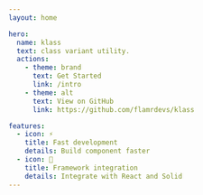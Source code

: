 ```yaml
---
layout: home

hero:
  name: klass
  text: class variant utility.
  actions:
    - theme: brand
      text: Get Started
      link: /intro
    - theme: alt
      text: View on GitHub
      link: https://github.com/flamrdevs/klass

features:
  - icon: ⚡️
    title: Fast development
    details: Build component faster
  - icon: 🚀
    title: Framework integration
    details: Integrate with React and Solid
---
```

